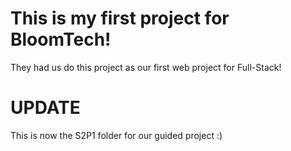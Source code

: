 # This is my first project for BloomTech!
They had us do this project as our first web project for Full-Stack!

# UPDATE
This is now the S2P1 folder for our guided project :)
